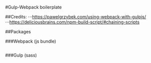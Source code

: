 #Gulp-Webpack boilerplate

##Credits:
⋅⋅⋅https://pawelgrzybek.com/using-webpack-with-gulpjs/
⋅⋅⋅https://deliciousbrains.com/npm-build-script/#chaining-scripts

##Packages

###Webpack (js bundle)
```npm install --save-dev babel-core babel-loader babel-preset-es2015 webpack webpack-cli webpack-dev-server
```

###Gulp (sass)
```npm install --save-dev gulp gulp-sass-glob gulp-sass gulp-plumber gulp-sourcemaps gulp-watch webpack-stream
```